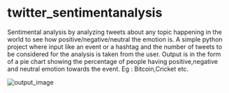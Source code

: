 # twitter_sentimentanalysis
Sentimental analysis by analyzing tweets about any topic happening in the world to see how positive/negative/neutral the emotion is.
A simple python project where input like an event or a hashtag and the number of tweets to be considered for the analysis is taken from the user. Output is in the form of a pie chart showing the percentage of people having positive,negative and neutral emotion towards the event.
Eg : Bitcoin,Cricket etc.

![output_image](https://user-images.githubusercontent.com/45012445/80920060-014cc380-8d8b-11ea-9a43-827a2731f748.png)
